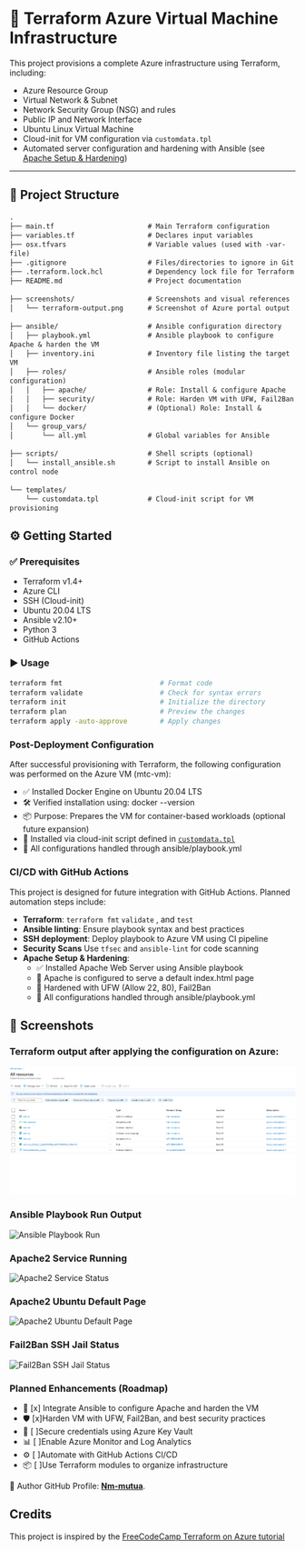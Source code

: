 # 🚀 Terraform Azure Virtual Machine Infrastructure

This project provisions a complete Azure infrastructure using Terraform, including:

- Azure Resource Group  
- Virtual Network & Subnet  
- Network Security Group (NSG) and rules  
- Public IP and Network Interface  
- Ubuntu Linux Virtual Machine  
- Cloud-init for VM configuration via `customdata.tpl`  
- Automated server configuration and hardening with Ansible (see [Apache Setup & Hardening](#apache-setup--hardening))  

---

## 📁 Project Structure

```
.
├── main.tf                       # Main Terraform configuration
├── variables.tf                  # Declares input variables
├── osx.tfvars                    # Variable values (used with -var-file)
├── .gitignore                    # Files/directories to ignore in Git
├── .terraform.lock.hcl           # Dependency lock file for Terraform
├── README.md                     # Project documentation

├── screenshots/                  # Screenshots and visual references
│   └── terraform-output.png      # Screenshot of Azure portal output

├── ansible/                      # Ansible configuration directory
│   ├── playbook.yml              # Ansible playbook to configure Apache & harden the VM
│   ├── inventory.ini             # Inventory file listing the target VM
│   ├── roles/                    # Ansible roles (modular configuration)
│   │   ├── apache/               # Role: Install & configure Apache
│   │   ├── security/             # Role: Harden VM with UFW, Fail2Ban
│   │   └── docker/               # (Optional) Role: Install & configure Docker
│   └── group_vars/
│       └── all.yml               # Global variables for Ansible

├── scripts/                      # Shell scripts (optional)
│   └── install_ansible.sh        # Script to install Ansible on control node

└── templates/
    └── customdata.tpl            # Cloud-init script for VM provisioning
```

## ⚙️ Getting Started

### ✅ Prerequisites

- Terraform v1.4+
- Azure CLI
- SSH (Cloud-init)
- Ubuntu 20.04 LTS
- Ansible v2.10+
- Python 3
- GitHub Actions

### ▶️ Usage

```bash
terraform fmt                        # Format code
terraform validate                   # Check for syntax errors
terraform init                       # Initialize the directory
terraform plan                       # Preview the changes
terraform apply -auto-approve        # Apply changes
```

### Post-Deployment Configuration

After successful provisioning with Terraform, the following configuration was performed on the Azure VM (mtc-vm):

- ✅ Installed Docker Engine on Ubuntu 20.04 LTS
- 🛠️ Verified installation using: docker --version
- 📦 Purpose: Prepares the VM for container-based workloads (optional future expansion)
- 📜 Installed via cloud-init script defined in [`customdata.tpl`](./customdata.tpl)
- 📂 All configurations handled through ansible/playbook.yml

### CI/CD with GitHub Actions

This project is designed for future integration with GitHub Actions. Planned automation steps include:

- **Terraform**: `terraform fmt` `validate` , and `test`
- **Ansible linting**: Ensure playbook syntax and best practices
- **SSH deployment**: Deploy playbook to Azure VM using CI pipeline
- **Security Scans** Use `tfsec` and `ansible-lint` for code scanning
- **Apache Setup & Hardening**:
  - ✅ Installed Apache Web Server using Ansible playbook
  - 📄 Apache is configured to serve a default index.html page
  - 🔐 Hardened with UFW (Allow 22, 80), Fail2Ban
  - 📂 All configurations handled through ansible/playbook.yml

## 📸 Screenshots

### Terraform output after applying the configuration on Azure:
![Terraform Output showing Azure resources](./terraform-output.png)

### Ansible Playbook Run Output
![Ansible Playbook Run](screenshots/ansible-playbook-run.png)

### Apache2 Service Running
![Apache2 Service Status](screenshots/apache2-service-status.png)

### Apache2 Ubuntu Default Page
![Apache2 Ubuntu Default Page](screenshots/apache2-ubuntu-default-page.png)

### Fail2Ban SSH Jail Status
![Fail2Ban SSH Jail Status](screenshots/fail2ban-ssh-jail-status.png)


### Planned Enhancements (Roadmap)

- 🔧 [x] Integrate Ansible to configure Apache and harden the VM
- 🛡️ [x]Harden VM with UFW, Fail2Ban, and best security practices
- 🔐 [ ]Secure credentials using Azure Key Vault
- 📊 [ ]Enable Azure Monitor and Log Analytics
- ⚙️ [ ]Automate with GitHub Actions CI/CD
- 📦 [ ]Use Terraform modules to organize infrastructure

 👤 Author
GitHub Profile: [**Nm-mutua**](https:github.com/Nm-mutua).

## Credits
This project is inspired by the [FreeCodeCamp Terraform on Azure tutorial](https://www.youtube.com/watch?v=V53AHWun17s&list=WL&index=4)

